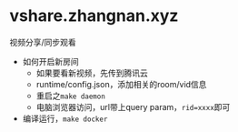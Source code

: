 # vshare.zhangnan.xyz
视频分享/同步观看



- 如何开启新房间
    - 如果要看新视频，先传到腾讯云
    - runtime/config.json，添加相关的room/vid信息
    - 重启之`make daemon`
    - 电脑浏览器访问，url带上query param，`rid=xxxx`即可
- 编译运行，`make docker`